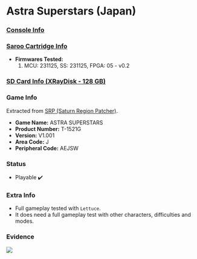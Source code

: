 # Astra Superstars (Japan)

### [Console Info](../../../../../Info/Consoles/VA13/README.md)

### [Saroo Cartridge Info](../../../../../Info/Cartridges/RetroGameParadiseStore/1.32F/README.md)

- <b>Firmwares Tested:</b>
  1. MCU: 231125, SS: 231125, FPGA: 05 - v0.2

### [SD Card Info (XRayDisk - 128 GB)](../../../../../Info/SdCards/XRayDisk/128GB/fat32/README.md)

### Game Info

Extracted from [SRP (Saturn Region Patcher)](https://segaxtreme.net/resources/saturn-region-patcher.81/download).

- <b>Game Name:</b> ASTRA SUPERSTARS
- <b>Product Number:</b> T-1521G
- <b>Version:</b> V1.001
- <b>Area Code:</b> J
- <b>Peripheral Code:</b> AEJSW

### Status

- Playable :heavy_check_mark:

### Extra Info

- Full gameplay tested with `Lettuce`.
- It does need a full gameplay test with other characters, difficulties and modes.

### Evidence

[![](https://img.youtube.com/vi/JJvBVyvsWy0/0.jpg)](https://www.youtube.com/watch?v=JJvBVyvsWy0)

